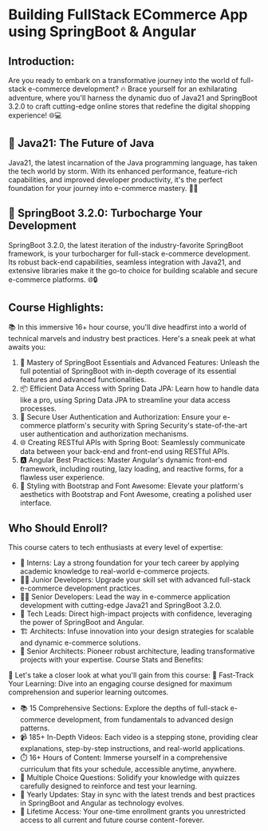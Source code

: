 # Building FullStack ECommerce App using SpringBoot & Angular

## Introduction:
Are you ready to embark on a transformative journey into the world of full-stack e-commerce development? 🔥 Brace yourself for an exhilarating adventure, where you'll harness the dynamic duo of Java21 and SpringBoot 3.2.0 to craft cutting-edge online stores that redefine the digital shopping experience! 🌐💻

## 🌟 Java21: The Future of Java
Java21, the latest incarnation of the Java programming language, has taken the tech world by storm. With its enhanced performance, feature-rich capabilities, and improved developer productivity, it's the perfect foundation for your journey into e-commerce mastery. 💪💼

## 🚀 SpringBoot 3.2.0: Turbocharge Your Development
SpringBoot 3.2.0, the latest iteration of the industry-favorite SpringBoot framework, is your turbocharger for full-stack e-commerce development. Its robust back-end capabilities, seamless integration with Java21, and extensive libraries make it the go-to choice for building scalable and secure e-commerce platforms. 🌐🔒

## Course Highlights:
📚 In this immersive 16+ hour course, you'll dive headfirst into a world of technical marvels and industry best practices. Here's a sneak peek at what awaits you:
1. 🧠 Mastery of SpringBoot Essentials and Advanced Features: Unleash the full potential of SpringBoot with in-depth coverage of its essential features and advanced functionalities.
2. 📦 Efficient Data Access with Spring Data JPA: Learn how to handle data like a pro, using Spring Data JPA to streamline your data access processes.
3. 🔐 Secure User Authentication and Authorization: Ensure your e-commerce platform's security with Spring Security's state-of-the-art user authentication and authorization mechanisms.
4. 🌐 Creating RESTful APIs with Spring Boot: Seamlessly communicate data between your back-end and front-end using RESTful APIs.
5. 🅰️ Angular Best Practices: Master Angular's dynamic front-end framework, including routing, lazy loading, and reactive forms, for a flawless user experience.
6. 🎨 Styling with Bootstrap and Font Awesome: Elevate your platform's aesthetics with Bootstrap and Font Awesome, creating a polished user interface.

## Who Should Enroll?
This course caters to tech enthusiasts at every level of expertise:
- 🌱 Interns: Lay a strong foundation for your tech career by applying academic knowledge to real-world e-commerce projects.
- 👨‍💻 Junior Developers: Upgrade your skill set with advanced full-stack e-commerce development practices.
- 👩‍💻 Senior Developers: Lead the way in e-commerce application development with cutting-edge Java21 and SpringBoot 3.2.0.
- 🚀 Tech Leads: Direct high-impact projects with confidence, leveraging the power of SpringBoot and Angular.
- 🏗️ Architects: Infuse innovation into your design strategies for scalable and dynamic e-commerce solutions.
- 🌟 Senior Architects: Pioneer robust architecture, leading transformative projects with your expertise.
Course Stats and Benefits:

🏁 Let's take a closer look at what you'll gain from this course:
🚀 Fast-Track Your Learning: Dive into an engaging course designed for maximum comprehension and superior learning outcomes.
- 📚 15 Comprehensive Sections: Explore the depths of full-stack e-commerce development, from fundamentals to advanced design patterns.
- 📹 185+ In-Depth Videos: Each video is a stepping stone, providing clear explanations, step-by-step instructions, and real-world applications.
- ⏱️ 16+ Hours of Content: Immerse yourself in a comprehensive curriculum that fits your schedule, accessible anytime, anywhere.
- 📝 Multiple Choice Questions: Solidify your knowledge with quizzes carefully designed to reinforce and test your learning.
- 🔄 Yearly Updates: Stay in sync with the latest trends and best practices in SpringBoot and Angular as technology evolves.
- 🔄 Lifetime Access: Your one-time enrollment grants you unrestricted access to all current and future course content - forever.

